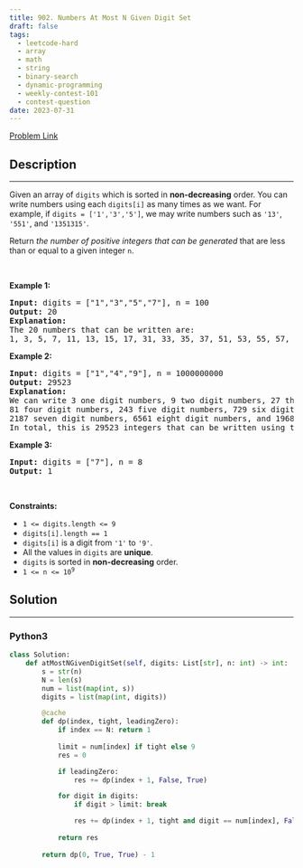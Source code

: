 ```yaml
---
title: 902. Numbers At Most N Given Digit Set
draft: false
tags: 
  - leetcode-hard
  - array
  - math
  - string
  - binary-search
  - dynamic-programming
  - weekly-contest-101
  - contest-question
date: 2023-07-31
---
```


[Problem Link](https://leetcode.com/problems/numbers-at-most-n-given-digit-set/)

## Description

---
<p>Given an array of <code>digits</code> which is sorted in <strong>non-decreasing</strong> order. You can write numbers using each <code>digits[i]</code> as many times as we want. For example, if <code>digits = [&#39;1&#39;,&#39;3&#39;,&#39;5&#39;]</code>, we may write numbers such as <code>&#39;13&#39;</code>, <code>&#39;551&#39;</code>, and <code>&#39;1351315&#39;</code>.</p>

<p>Return <em>the number of positive integers that can be generated </em>that are less than or equal to a given integer <code>n</code>.</p>

<p>&nbsp;</p>
<p><strong class="example">Example 1:</strong></p>

<pre>
<strong>Input:</strong> digits = [&quot;1&quot;,&quot;3&quot;,&quot;5&quot;,&quot;7&quot;], n = 100
<strong>Output:</strong> 20
<strong>Explanation: </strong>
The 20 numbers that can be written are:
1, 3, 5, 7, 11, 13, 15, 17, 31, 33, 35, 37, 51, 53, 55, 57, 71, 73, 75, 77.
</pre>

<p><strong class="example">Example 2:</strong></p>

<pre>
<strong>Input:</strong> digits = [&quot;1&quot;,&quot;4&quot;,&quot;9&quot;], n = 1000000000
<strong>Output:</strong> 29523
<strong>Explanation: </strong>
We can write 3 one digit numbers, 9 two digit numbers, 27 three digit numbers,
81 four digit numbers, 243 five digit numbers, 729 six digit numbers,
2187 seven digit numbers, 6561 eight digit numbers, and 19683 nine digit numbers.
In total, this is 29523 integers that can be written using the digits array.
</pre>

<p><strong class="example">Example 3:</strong></p>

<pre>
<strong>Input:</strong> digits = [&quot;7&quot;], n = 8
<strong>Output:</strong> 1
</pre>

<p>&nbsp;</p>
<p><strong>Constraints:</strong></p>

<ul>
	<li><code>1 &lt;= digits.length &lt;= 9</code></li>
	<li><code>digits[i].length == 1</code></li>
	<li><code>digits[i]</code> is a digit from&nbsp;<code>&#39;1&#39;</code>&nbsp;to <code>&#39;9&#39;</code>.</li>
	<li>All the values in&nbsp;<code>digits</code> are <strong>unique</strong>.</li>
	<li><code>digits</code> is sorted in&nbsp;<strong>non-decreasing</strong> order.</li>
	<li><code>1 &lt;= n &lt;= 10<sup>9</sup></code></li>
</ul>


## Solution

---
### Python3
``` py title='numbers-at-most-n-given-digit-set'
class Solution:
    def atMostNGivenDigitSet(self, digits: List[str], n: int) -> int:
        s = str(n)
        N = len(s)
        num = list(map(int, s))
        digits = list(map(int, digits))

        @cache
        def dp(index, tight, leadingZero):
            if index == N: return 1
            
            limit = num[index] if tight else 9
            res = 0

            if leadingZero:
                res += dp(index + 1, False, True)

            for digit in digits:
                if digit > limit: break

                res += dp(index + 1, tight and digit == num[index], False)
            
            return res
        
        return dp(0, True, True) - 1
```


